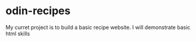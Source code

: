 # odin-recipes
My curret project is to build a basic recipe website.
I will demonstrate basic html skills 